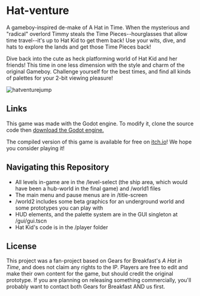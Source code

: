 # Hat-venture
A gameboy-inspired de-make of A Hat in Time. When the mysterious and "radical" overlord Timmy steals the Time Pieces--hourglasses that allow time
travel--it's up to Hat Kid to get them back! Use your wits, dive, and hats to explore the lands and get those Time Pieces back!

Dive back into the cute as heck platforming world of Hat Kid and her friends! This time in one less dimension with the style and charm of the original
Gameboy. Challenge yourself for the best times, and find all kinds of palettes for your 2-bit viewing pleasure!

![hatventurejump](https://user-images.githubusercontent.com/23728939/180341638-c7510578-69e7-41e9-92aa-de473fdd55a9.gif)


## Links
This game was made with the Godot engine. To modify it, clone the source code then [download the Godot engine.](https://godotengine.org/download)

The compiled version of this game is available for free on [itch.io](https://brawlersinthezone.itch.io/hat-venture-demo)! We hope you consider playing it!


## Navigating this Repository
- All levels in-game are in the /level-select (the ship area, which would have been a hub-world in the final game) and /world1 files
- The main menu and pause menus are in /title-screen
- /world2 includes some beta graphics for an underground world and some prototypes you can play with
- HUD elements, and the palette system are in the GUI singleton at /gui/gui.tscn
- Hat Kid's code is in the /player folder

## License
This project was a fan-project based on Gears for Breakfast's *A Hat in Time*, and does not claim any rights to the IP. Players are free to edit and make
their own content for the game, but should credit the original prototype. If you are planning on releasing something commercially, you'll probably want
to contact both Gears for Breakfast AND us first.
